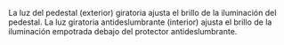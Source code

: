 

La luz del pedestal (exterior) giratoria ajusta el brillo de la iluminación del pedestal.
La luz giratoria antideslumbrante (interior) ajusta el brillo de la iluminación empotrada debajo del protector antideslumbrante.